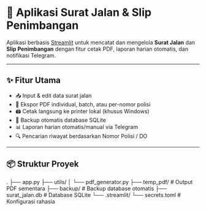 # 🚛 Aplikasi Surat Jalan & Slip Penimbangan

Aplikasi berbasis [Streamlit](https://streamlit.io/) untuk mencatat dan mengelola **Surat Jalan** dan **Slip Penimbangan** dengan fitur cetak PDF, laporan harian otomatis, dan notifikasi Telegram.

---

## ✨ Fitur Utama

- 📥 Input & edit data surat jalan
- 📑 Ekspor PDF individual, batch, atau per-nomor polisi
- 🖨️ Cetak langsung ke printer lokal (khusus Windows)
- 🔁 Backup otomatis database SQLite
- 📊 Laporan harian otomatis/manual via Telegram
- 🔍 Pencarian riwayat berdasarkan Nomor Polisi / DO

---

## 📦 Struktur Proyek

.
├── app.py
├── utils/
│   └── pdf_generator.py
├── temp_pdf/              # Output PDF sementara
├── backup/                # Backup database otomatis
├── surat_jalan.db         # Database SQLite
└── .streamlit/
    └── secrets.toml       # Konfigurasi rahasia